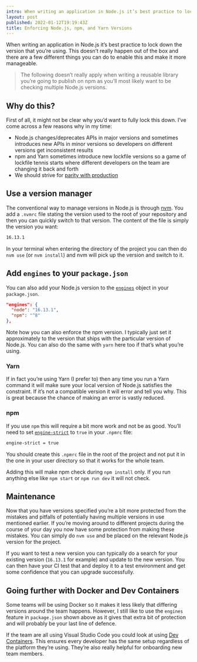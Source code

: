 ```yaml
---
intro: When writing an application in Node.js it’s best practice to lock down the version that you’re using. This doesn’t really happen out of the box and there are a few different things you can do to enable this and make it more manageable.
layout: post
published: 2022-01-12T19:19:43Z
title: Enforcing Node.js, npm, and Yarn Versions
---
```


When writing an application in Node.js it’s best practice to lock down the version that you’re using. This doesn’t really happen out of the box and there are a few different things you can do to enable this and make it more manageable.

> The following doesn’t really apply when writing a reusable library you’re going to publish on npm as you’ll most likely want to be checking multiple Node.js versions.

## Why do this?

First of all, it might not be clear why you’d want to fully lock this down. I’ve come across a few reasons why in my time:

- Node.js changes/deprecates APIs in major versions and sometimes introduces new APIs in minor versions so developers on different versions get inconsistent results
- npm and Yarn sometimes introduce new lockfile versions so a game of lockfile tennis starts where different developers on the team are changing it back and forth
- We should strive for [parity with production](https://12factor.net/dev-prod-parity)

## Use a version manager

The conventional way to manage versions in Node.js is through [nvm](https://github.com/nvm-sh/nvm). You add a `.nvmrc` file stating the version used to the root of your repository and then you can quickly switch to that version. The content of the file is simply the version you want:

```sh
16.13.1
```

In your terminal when entering the directory of the project you can then do `nvm use` (or `nvm install`) and nvm will pick up the version and switch to it.

## Add `engines` to your `package.json`

You can also add your Node.js version to the [`engines`](https://docs.npmjs.com/cli/v8/configuring-npm/package-json#engines) object in your `package.json`.

```json
"engines": {
  "node": "16.13.1",
  "npm": "^8"
},
```

Note how you can also enforce the npm version. I typically just set it approximately to the version that ships with the particular version of Node.js. You can also do the same with `yarn` here too if that’s what you’re using.

### Yarn

If in fact you’re using Yarn (I prefer to) then any time you run a Yarn command it will make sure your local version of Node.js satisfies the constraint. If it’s not a compatible version it will error and tell you why. This is great because the chance of making an error is vastly reduced.

### npm

If you use `npm` this will require a bit more work and not be as good. You’ll need to set [`engine-strict`](https://docs.npmjs.com/cli/v8/using-npm/config#engine-strict) to `true` in your `.npmrc` file:

```sh
engine-strict = true
```

You should create this `.npmrc` file in the root of the project and not put it in the one in your user directory so that it works for the whole team.

Adding this will make npm check during `npm install` only. If you run anything else like `npm start` or `npm run dev` it will not check.

## Maintenance

Now that you have versions specified you’re a bit more protected from the mistakes and pitfalls of potentially having multiple versions in use mentioned earlier. If you’re moving around to different projects during the course of your day you now have some protection from making these mistakes. You can simply do `nvm use` and be placed on the relevant Node.js version for the project.

If you want to test a new version you can typically do a search for your existing version (`16.13.1` for example) and update to the new version. You can then have your CI test that and deploy it to a test environment and get some confidence that you can upgrade successfully.

## Going further with Docker and Dev Containers

Some teams will be using Docker so it makes it less likely that differing versions around the team happens. However, I still like to use the `engines` feature in `package.json` shown above as it gives that extra bit of protection and will probably be your last line of defence.

If the team are all using Visual Studio Code you could look at using [Dev Containers](https://microsoft.github.io/code-with-engineering-playbook/developer-experience/devcontainers/). This ensures every developer has the same setup regardless of the platform they’re using. They’re also really helpful for onboarding new team members.
